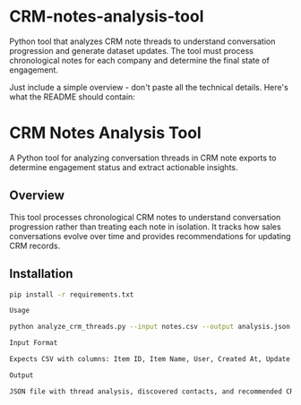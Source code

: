 # CRM-notes-analysis-tool
Python tool that analyzes CRM note threads to understand conversation progression and generate dataset updates. The tool must process chronological notes for each company and determine the final state of engagement.

  Just include a simple overview - don't paste all the technical details. Here's what the README should contain:

  # CRM Notes Analysis Tool

  A Python tool for analyzing conversation threads in CRM note exports to determine engagement status and extract actionable insights.

  ## Overview
  This tool processes chronological CRM notes to understand conversation progression rather than treating each note in isolation. It tracks how sales conversations evolve over time and provides recommendations for updating CRM records.

  ## Installation
  ```bash
  pip install -r requirements.txt

  Usage

  python analyze_crm_threads.py --input notes.csv --output analysis.json

  Input Format

  Expects CSV with columns: Item ID, Item Name, User, Created At, Update Content

  Output

  JSON file with thread analysis, discovered contacts, and recommended CRM updates.
